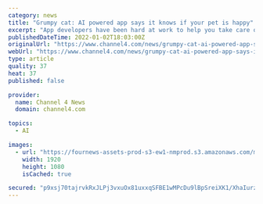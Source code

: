 ```yaml
---
category: news
title: "Grumpy cat: AI powered app says it knows if your pet is happy"
excerpt: "App developers have been hard at work to help you take care of your furry friends. One developer claims they’ve even cracked the code, using artificial intelligence, to tell if your pet is happy. Minnie Stephenson and her co-correspondent,"
publishedDateTime: 2022-01-02T18:03:00Z
originalUrl: "https://www.channel4.com/news/grumpy-cat-ai-powered-app-says-it-knows-if-your-pet-is-happy"
webUrl: "https://www.channel4.com/news/grumpy-cat-ai-powered-app-says-it-knows-if-your-pet-is-happy"
type: article
quality: 37
heat: 37
published: false

provider:
  name: Channel 4 News
  domain: channel4.com

topics:
  - AI

images:
  - url: "https://fournews-assets-prod-s3-ew1-nmprod.s3.amazonaws.com/media/2022/01/Grumpy-Cat-1920x1080.jpg"
    width: 1920
    height: 1080
    isCached: true

secured: "p9xsj70tajrvkRxJLPj3vxuOx81uxxqSFBE1wMPcDu9lBpSreiXK1/XhaIurzI+zoHfdWVZ1gHaCs29yLm/cufVkNhfycsWnqm3dKOqA7kAR/S89wQkFR014h0AjzwcLA48OzSoKAsf+UwJ+ptZ8jCAV4ZzOgNTvpJuYUqPBByJIwrgJ2wqrrJSa1EiactcezUur44vy29mXWwPcPFECy3S3EexsEgHVWS4uJTm8yl/xl4pI//auaVrss5OfKTBW82944zeEGcMS0OStwqEiYD8EdfHmiEl3YVYE7D6CWY/daeBO+ws505Cw32rWjdz4d/bfsX2dT56D8REsGVLjtVsy1/hR2BpMWkLQQm44ymw=;k+8JHRPb2S2g+CM17aboQg=="
---
```


